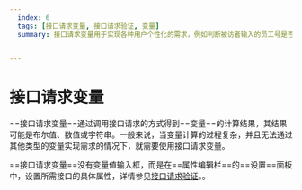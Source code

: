 ```yaml
---
  index: 6
  tags: [接口请求变量, 接口请求验证, 变量]
  summary: 接口请求变量用于实现各种用户个性化的需求，例如判断被访者输入的员工号是否正确、判断输入的配件价格是否在市场合理销售价区间等等。


---
```







# 接口请求变量

==接口请求变量==通过调用接口请求的方式得到==变量==的计算结果，其结果可能是布尔值、数值或字符串。一般来说，当变量计算的过程复杂，并且无法通过其他类型的变量实现需求的情况下，就需要使用接口请求变量。

==接口请求变量==没有变量值输入框，而是在==属性编辑栏==的==设置==面板中，设置所需接口的具体属性，详情参见[接口请求验证](../14customValidation/02requestValidation.md)。。
